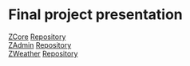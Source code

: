 # Final project presentation
[ZCore](https://zisuka-back.ddns.net:4000) [Repository](https://github.com/lucia-blanco/zisuka-back)  
[ZAdmin](https://zadmin.web.app/) [Repository](https://github.com/lucia-blanco/zisuka-admin)  
[ZWeather](https://weatherz.web.app/) [Repository](https://github.com/lucia-blanco/zisuka-weather)  
